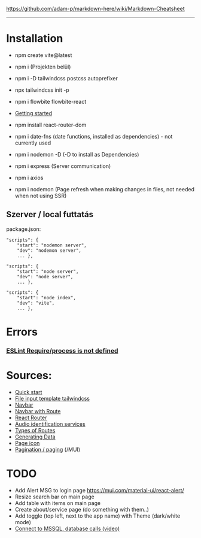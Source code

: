 https://github.com/adam-p/markdown-here/wiki/Markdown-Cheatsheet
___
# Installation
- npm create vite@latest
- npm i (Projekten belül)

- npm i -D tailwindcss postcss autoprefixer
- npx tailwindcss init -p

- npm i flowbite flowbite-react
- [Getting started](https://flowbite.com/docs/getting-started/react/)

- npm install react-router-dom
- npm i date-fns  (date functions, installed as dependencies) - not currently used
- npm i nodemon -D (-D to install as Dependencies)
- npm i express (Server communication)
- npm i axios
- npm i nodemon (Page refresh when making changes in files, not needed when not using SSR)

## Szerver / local futtatás
package.json:
```
"scripts": {
    "start": "nodemon server",
    "dev": "nodemon server",
    ... },
```
```
"scripts": {
    "start": "node server",
    "dev": "node server",
    ... },
```
```
"scripts": {
    "start": "node index",
    "dev": "vite",
    ... },
```

# Errors

### [ESLint Require/process is not defined](https://stackoverflow.com/questions/50894000/eslint-process-is-not-defined)

# Sources:
- [Quick start](https://react.dev/learn)
- [File input template tailwindcss](https://flowbite.com/docs/forms/file-input/)
- [Navbar](https://flowbite.com/docs/components/navbar/)
- [Navbar with Route](https://github.com/CodeCompleteYT/react-navbar)
- [React Router](https://www.w3schools.com/react/react_router.asp)
- [Audio identification services](https://acoustid.biz/)
- [Types of Routes](https://www.geeksforgeeks.org/reactjs-types-of-routers/)
- [Generating Data](https://www.mockaroo.com/)
- [Page icon](https://www.flaticon.com/free-icon/music_2402461?term=music&related_id=2402461)
- [Pagination / paging](https://www.geeksforgeeks.org/react-mui-pagination-api/) (/MUI)

# TODO
- Add Alert MSG to login page https://mui.com/material-ui/react-alert/
- Resize search bar on main page
- Add table with items on main page
- Create about/service page (do something with them..)
- Add toggle (top left, next to the app name) with Theme (dark/white mode)
- [Connect to MSSQL, database calls (video)](https://www.youtube.com/watch?v=Uh2JCSUjA_E&t=4s)
